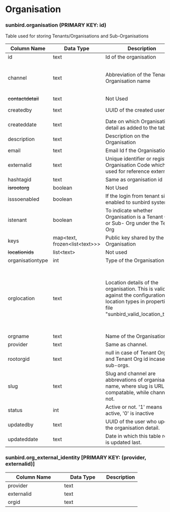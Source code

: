 # Organisation

### sunbird.organisation (**PRIMARY KEY: id)**

Table used for storing Tenants/Organisations and Sub-Organisations

<table><thead><tr><th width="177.33333333333331">Column Name</th><th width="187">Data Type</th><th>Description</th><th>Sample Value</th></tr></thead><tbody><tr><td>id</td><td>text</td><td>Id of the organisation</td><td>0126796199493140480</td></tr><tr><td>channel</td><td>text</td><td>Abbreviation of the Tenant Organisation name</td><td>TN , AP, CBSE etc if Tenant Org Name is Tamil Nadu, Andra Pradesh, Central Board of Secondary Education etc</td></tr><tr><td><del>contactdetail</del></td><td>text</td><td>Not Used</td><td></td></tr><tr><td>createdby</td><td>text</td><td>UUID of the created user</td><td>7c784c71-9034-4de7-aa38-5382fc673b14</td></tr><tr><td>createddate</td><td>text</td><td>Date on which Organisation detail as added to the table</td><td></td></tr><tr><td>description</td><td>text</td><td>Description on the Organisation</td><td></td></tr><tr><td>email</td><td>text</td><td>Email Id f the Organisation</td><td></td></tr><tr><td>externalid</td><td>text</td><td>Unique identifier or registered Organisation Code which is used  for reference externally</td><td>3453456 or something unique to the org</td></tr><tr><td>hashtagid</td><td>text</td><td>Same as organisation id</td><td>0126796199493140480</td></tr><tr><td><del>isrootorg</del></td><td>boolean</td><td>Not Used</td><td></td></tr><tr><td>isssoenabled</td><td>boolean</td><td>If the login from tenant site is enabled to sunbird system.</td><td>True or False</td></tr><tr><td>istenant</td><td>boolean</td><td>To indicate whether Organisation is a Tenant ORg or  Sub- Org under the Tenant Org</td><td>True or False</td></tr><tr><td>keys</td><td>map&#x3C;text, frozen&#x3C;list&#x3C;text>>></td><td>Public key shared by the Organisation</td><td></td></tr><tr><td><del>locationids</del></td><td>list&#x3C;text></td><td>Not used</td><td></td></tr><tr><td>organisationtype</td><td>int</td><td>Type of the Organisation</td><td>2, 5 etc</td></tr><tr><td>orglocation</td><td>text</td><td>Location details of the organisation. This is  validated against the configuration of location types in properties file "sunbird_valid_location_types" </td><td><p>[ { "code": "32", "type": "state" }, { "code": "3210", "type": "district" },</p><p>{"code": "321001", "type": "block"} ,{"code": "32100123", "type": "cluster"]</p></td></tr><tr><td>orgname</td><td>text</td><td>Name of the Organisation</td><td></td></tr><tr><td>provider</td><td>text</td><td>Same as channel. </td><td></td></tr><tr><td>rootorgid</td><td>text</td><td>null in case of Tenant Orgs and Tenant Org id incase of sub-orgs.</td><td>null or 0126796199493140480 </td></tr><tr><td>slug</td><td>text</td><td>Slug and channel are abbrevations of organisation name, where slug is URL compatable, while channel is not.</td><td>tn, ap etc</td></tr><tr><td>status</td><td>int</td><td>Active or not. '1' means active, '0' is inactive</td><td>1 or 0</td></tr><tr><td>updatedby</td><td>text</td><td>UUID of the user who updated the organisation detail.</td><td></td></tr><tr><td>updateddate</td><td>text</td><td>Date in which this table record is updated last.</td><td></td></tr></tbody></table>

### sunbird.org\_external\_identity \[PRIMARY KEY: (provider, externalid)]

<table><thead><tr><th width="162.33333333333331">Column Name</th><th width="117">Data Type</th><th>Description</th></tr></thead><tbody><tr><td>provider</td><td>text</td><td></td></tr><tr><td>externalid</td><td>text</td><td></td></tr><tr><td>orgid</td><td>text</td><td></td></tr></tbody></table>

